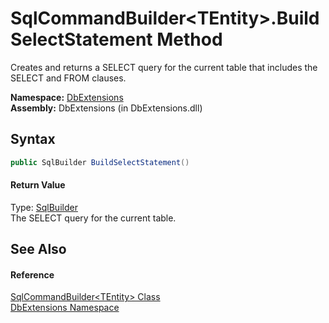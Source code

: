 SqlCommandBuilder&lt;TEntity>.BuildSelectStatement Method
=========================================================
Creates and returns a SELECT query for the current table that includes the SELECT and FROM clauses.

**Namespace:** [DbExtensions][1]  
**Assembly:** DbExtensions (in DbExtensions.dll)

Syntax
------

```csharp
public SqlBuilder BuildSelectStatement()
```

#### Return Value
Type: [SqlBuilder][2]  
The SELECT query for the current table.

See Also
--------

#### Reference
[SqlCommandBuilder&lt;TEntity> Class][3]  
[DbExtensions Namespace][1]  

[1]: ../README.md
[2]: ../SqlBuilder/README.md
[3]: README.md